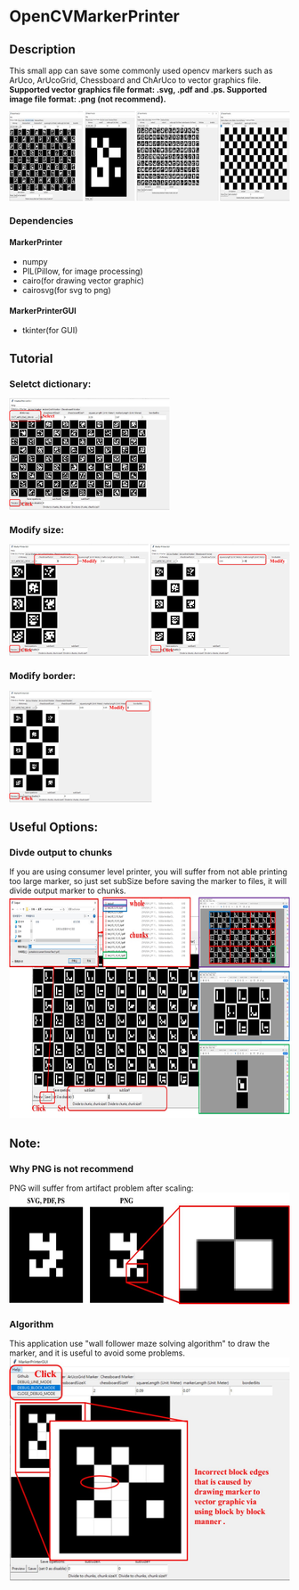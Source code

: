 # OpenCVMarkerPrinter

## Description
This small app can save some commonly used opencv markers such as ArUco, ArUcoGrid, Chessboard and ChArUco to vector graphics file. **Supported vector graphics file format: .svg, .pdf and .ps. Supported image file format: .png (not recommend).**

<img src="./doc/images/0001.jpg" height="160" />

### Dependencies
#### MarkerPrinter
  * numpy
  * PIL(Pillow, for image processing)
  * cairo(for drawing vector graphic)
  * cairosvg(for svg to png)

#### MarkerPrinterGUI
  * tkinter(for GUI)

## Tutorial
### Seletct dictionary:
<img src="./doc/images/0002.jpg" height="200" />

### Modify size:
<img src="./doc/images/0003.jpg" height="200" />

### Modify border:
<img src="./doc/images/0004.jpg" height="200" />

## Useful Options:
### Divde output to chunks
If you are using consumer level printer, you will suffer from not able printing too large marker, so just set subSize before saving the marker to files, it will divide output marker to chunks.
<img src="./doc/images/0005.jpg" height="400" />

## Note:
### Why PNG is not recommend
PNG will suffer from artifact problem after scaling:
<img src="./doc/images/0006.jpg" height="200" />

### Algorithm
This application use "wall follower maze solving algorithm" to draw the marker, and it is useful to avoid some problems.
<img src="./doc/images/0007.jpg" height="400" />